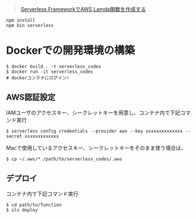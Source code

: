 > [Serverless FrameworkでAWS Lamda関数を作成する](https://qiita.com/Esfahan/items/736d09f732fa619d2410)

~~~
npm install
npm bin serverless
~~~

# Dockerでの開発環境の構築

~~~
$ docker build . -t serverless_codes
$ docker run -it serverless_codes
# dockerコンテナにログイン!
~~~

## AWS認証設定
IAMユーザのアクセスキー、シークレットキーを用意し、コンテナ内で下記コマンド実行
~~~
$ serverless config credentials --provider aws --key xxxxxxxxxxxxxx --secret xxxxxxxxxxxxx
~~~

Macで使用しているアクセスキー、シークレットキーをそのまま使う場合は、
~~~
$ cp ~/.aws/* /path/to/serverless_codes/.aws
~~~

## デプロイ
コンテナ内で下記コマンド実行
~~~
$ cd path/to/function
$ sls deploy
~~~
